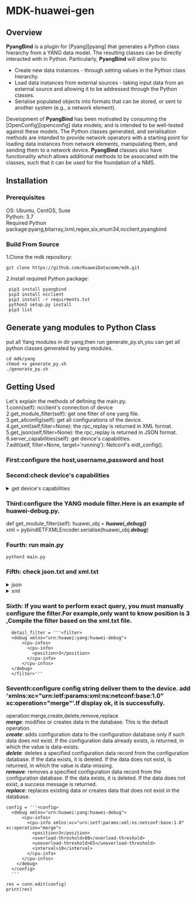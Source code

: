 # **MDK-huawei-gen**

## **Overview**

**PyangBind** is a plugin for [Pyang][pyang] that generates a Python class hierarchy from a YANG data model. The resulting classes can be directly interacted with in Python. Particularly, **PyangBind** will allow you to:

 * Create new data instances - through setting values in the Python class hierarchy.
 * Load data instances from external sources - taking input data from an external source and allowing it to be addressed through the Python classes.
 * Serialise populated objects into formats that can be stored, or sent to another system (e.g., a network element).

Development of **PyangBind** has been motivated by consuming the  [OpenConfig][openconfig] data models; and is intended to be well-tested against these models. The Python classes generated, and serialisation methods are intended to provide network operators with a starting point for loading data instances from network elements, manipulating them, and sending them to a network device. **PyangBind** classes also have functionality which allows additional methods to be associated with the classes, such that it can be used for the foundation of a NMS.

## **Installation**
### **Prerequisites**

OS: Ubuntu, CentOS, Suse  
Python: 3.7  
Required Python package:pyang,bitarray,lxml,regex,six,enum34,ncclient,pyangbind

### Build From Source  

1.Clone the mdk repository:
 ```
 git clone https://github.com/HuaweiDatacomm/mdk.git
 ```
2.Install required Python package:
```
 pip3 install pyangbind
 pip3 install ncclient
 pip3 install -r requirments.txt
 python3 setup.py install
 pip3 list
```

## Generate yang modules to Python Class
put all Yang modules in dir yang,then run generate_py.sh,you can get all python classes generated by yang modules.

```
cd mdk/yang
chmod +x generate_py.sh
./generate_py.sh
```

## Getting Used
Let's explain the methods of defining the main.py.  
1.conn(self): ncclient's connection of device  
2.get_module_filter(self): get one filter of one yang file.  
3.get_allconfig(self): get all configurations of the device.  
4.get_xml(self,filter=None): the rpc_replay is returned in XML format.  
5.get_json(self,filter=None): the rpc_replay is returned in JSON format.  
6.server_capabilities(self): get device's capabilities.  
7.edit(self, filter=None, target='running'): Netconf's eidt_config().  

### First:configure the host,username,password and host  

### Second:check device's capabilities

<details markdown="1">
<summary>get device's capabilities</summary>  

urn:ietf:params:netconf:base:1.0
urn:ietf:params:netconf:base:1.1
urn:ietf:params:netconf:capability:writable-running:1.0
urn:ietf:params:netconf:capability:candidate:1.0
urn:ietf:params:netconf:capability:confirmed-commit:1.0
urn:ietf:params:netconf:capability:confirmed-commit:1.1
urn:ietf:params:netconf:capability:with-defaults:1.0?basic-mode=report-all&also-supported=report-all-tagged,trim
http://www.huawei.com/netconf/capability/discard-commit/1.0
urn:ietf:params:netconf:capability:xpath:1.0
urn:ietf:params:netconf:capability:startup:1.0
urn:ietf:params:netconf:capability:rollback-on-error:1.0
http://www.huawei.com/netconf/capability/sync/1.3
http://www.huawei.com/netconf/capability/sync/1.2
http://www.huawei.com/netconf/capability/sync/1.1
http://www.huawei.com/netconf/capability/sync/1.0
http://www.huawei.com/netconf/capability/exchange/1.0
http://www.huawei.com/netconf/capability/exchange/1.2
http://www.huawei.com/netconf/capability/sync-config/1.1
http://www.huawei.com/netconf/capability/sync-config/1.0
http://www.huawei.com/netconf/capability/active/1.0
urn:ietf:params:netconf:capability:validate:1.0
urn:ietf:params:netconf:capability:validate:1.1
http://www.huawei.com/netconf/capability/action/1.0
http://www.huawei.com/netconf/capability/execute-cli/1.0
http://www.huawei.com/netconf/capability/update/1.0
http://www.huawei.com/netconf/capability/commit-description/1.0
urn:ietf:params:netconf:capability:url:1.0?scheme=file,ftp,sftp,http,https
http://www.huawei.com/netconf/capability/schema/1.0
urn:ietf:params:netconf:capability:notification:1.0
urn:ietf:params:netconf:capability:interleave:1.0
urn:ietf:params:netconf:capability:notification:2.0
urn:ietf:params:netconf:capability:yang-library:1.0?revision=2016-06-21&module-set-id=4174772494
...  
</details>

### Third:configure the YANG module filter.Here is an example of huawei-debug.py.
def get_module_filter(self):
   huawei_obj = ***huawei_debug()***  
   xml = pybindIETFXMLEncoder.serialise(huawei_obj.***debug***)

### Fourth: run main.py
```
python3 main.py
```

### Fifth: check json.txt and xml.txt
<details markdown="1">
<summary>json</summary>  
{
 "data": {
  "@xmlns": "urn:ietf:params:xml:ns:netconf:base:1.0",
  "debug": {
   "@xmlns": "urn:huawei:yang:huawei-debug",
   "cpu-infos": {
    "cpu-info": [
     {
      "position": "3",
      "overload-threshold": "90",
      "unoverload-threshold": "75",
      "interval": "8",
      "index": "16973825",
      "system-cpu-usage": "18",
      "monitor-number": "48",
      "monitor-cycle": "10",
      "overload-state-change-time": "0000-00-00 00:00:00",
      "current-overload-state": "Unoverload"
     }
    ]
   },
   "memory-infos": {
    "memory-info": [
     {
      "position": "3",
      "overload-threshold": "95",
      "unoverload-threshold": "75",
      "memreli-notice-threshold": "85",
      "memreli-overload-threshold": "95",
      "index": "16973825",
      "os-memory-total": "8159012",
      "os-memory-use": "3566552",
      "os-memory-free": "4592460",
      "os-memory-usage": "43",
      "do-memory-total": "5376",
      "do-memory-use": "54",
      "do-memory-free": "5322",
      "do-memory-usage": "1",
      "simple-memory-total": "0",
      "simple-memory-use": "0",
      "simple-memory-free": "0",
      "simple-memory-usage": "0",
      "overload-state-change-time": "0000-00-00 00:00:00",
      "current-overload-state": "Unoverload"
     }
    ]
   }
    ]
   }
  }
 }
}

</details>

<details markdown="1">
<summary>xml</summary>  

<?xml version="1.0" encoding="UTF-8"?>
      <cpu-infos>
        <cpu-info>
          <position>3</position>
          <overload-threshold>90</overload-threshold>
          <unoverload-threshold>75</unoverload-threshold>
          <interval>8</interval>
        </cpu-info>
        <cpu-info>
          <position>4</position>
          <overload-threshold>90</overload-threshold>
          <unoverload-threshold>75</unoverload-threshold>
          <interval>8</interval>
        </cpu-info>
        <cpu-info>
          <position>17</position>
          <overload-threshold>90</overload-threshold>
          <unoverload-threshold>75</unoverload-threshold>
          <interval>8</interval>
        </cpu-info>
        <cpu-info>
          <position>18</position>
          <overload-threshold>90</overload-threshold>
          <unoverload-threshold>75</unoverload-threshold>
          <interval>8</interval>
        </cpu-info>
      </cpu-infos>
      <memory-infos>
        <memory-info>
          <position>3</position>
          <overload-threshold>95</overload-threshold>
          <unoverload-threshold>75</unoverload-threshold>
          <memreli-notice-threshold>85</memreli-notice-threshold>
          <memreli-overload-threshold>95</memreli-overload-threshold>
        </memory-info>
        <memory-info>
          <position>4</position>
          <overload-threshold>95</overload-threshold>
          <unoverload-threshold>75</unoverload-threshold>
          <memreli-notice-threshold>85</memreli-notice-threshold>
          <memreli-overload-threshold>95</memreli-overload-threshold>
        </memory-info>
        <memory-info>
          <position>17</position>
          <overload-threshold>95</overload-threshold>
          <unoverload-threshold>75</unoverload-threshold>
          <memreli-notice-threshold>85</memreli-notice-threshold>
          <memreli-overload-threshold>95</memreli-overload-threshold>
        </memory-info>
        <memory-info>
          <position>18</position>
          <overload-threshold>95</overload-threshold>
          <unoverload-threshold>75</unoverload-threshold>
          <memreli-notice-threshold>85</memreli-notice-threshold>
          <memreli-overload-threshold>95</memreli-overload-threshold>
        </memory-info>
      </memory-infos>
      <resouce-reliability>
        <memory-reliability>
          <enable>false</enable>
        </memory-reliability>
        <memory-reliability-switchover-threshold>
          <threshold>70</threshold>
        </memory-reliability-switchover-threshold>
        <flow-control-message-reliability>
          <enable>true</enable>
        </flow-control-message-reliability>
      </resouce-reliability>
</details>

### Sixth: If you want to perform exact query, you must manually configure the filter.For example,only want to know position is 3 ,Compile the filter based on the xml.txt file.
```
  detail_filter = '''<filter>
  <debug xmlns="urn:huawei:yang:huawei-debug">
      <cpu-infos>
        <cpu-info>
          <position>3</position>
        </cpu-info>
      </cpu-infos>
  </debug>
  </filter>'''
```

### Seventh:configure config string deliver them to the device. add 'xmlns:xc="urn:ietf:params:xml:ns:netconf:base:1.0" xc:operation="merge"'.If display ok, it is successfully.
operation:merge,create,delete,remove,replace    
***merge***: modifies or creates data in the database. This is the default operation.  
***create***: adds configuration data to the configuration database only if such data does not exist. If the configuration data already exists, <rpc-error> is returned, in which the <error-tag> value is data-exists.  
***delete***: deletes a specified configuration data record from the configuration database. If the data exists, it is deleted. If the data does not exist, <rpc-error> is returned, in which the <error-tag> value is data-missing.  
***remove***: removes a specified configuration data record from the configuration database. If the data exists, it is deleted. If the data does not exist, a success message is returned.  
***replace***: replaces existing data or creates data that does not exist in the database.
```
config = '''<config>
  <debug xmlns="urn:huawei:yang:huawei-debug">
      <cpu-infos>
        <cpu-info xmlns:xc="urn:ietf:params:xml:ns:netconf:base:1.0" xc:operation="merge">
          <position>3</position>
          <overload-threshold>80</overload-threshold>
          <unoverload-threshold>65</unoverload-threshold>
          <interval>10</interval>
        </cpu-info>
      </cpu-infos>
    </debug>
  </config>
  '''
```
```
res = conn.edit(config)
print(res)
```
